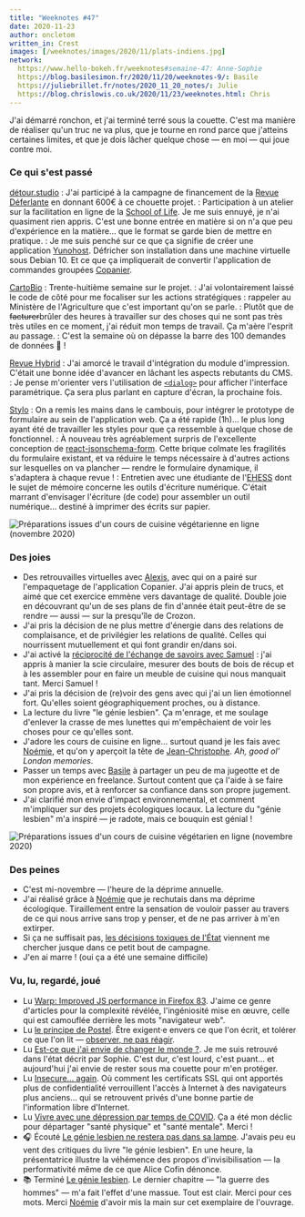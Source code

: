 ```yaml
---
title: "Weeknotes #47"
date: 2020-11-23
author: oncletom
written_in: Crest
images: [/weeknotes/images/2020/11/plats-indiens.jpg]
network:
  https://www.hello-bokeh.fr/weeknotes#semaine-47: Anne-Sophie
  https://blog.basilesimon.fr/2020/11/20/weeknotes-9/: Basile
  https://juliebrillet.fr/notes/2020_11_20_notes/: Julie
  https://blog.chrislowis.co.uk/2020/11/23/weeknotes.html: Chris
---
```


J'ai démarré ronchon, et j'ai terminé terré sous la couette. C'est ma manière de réaliser qu'un truc ne va plus, que je tourne en rond parce que j'atteins certaines limites, et que je dois lâcher quelque chose — en moi — qui joue contre moi.

<!--more-->

### Ce qui s'est passé

[détour.studio]
: J'ai participé à la campagne de financement de la [Revue Déferlante](https://www.kisskissbankbank.com/fr/projects/revue-la-deferlante) en donnant 600€ à ce chouette projet.
: Participation à un atelier sur la facilitation en ligne de la [School of Life](https://www.theschooloflife.com/). Je me suis ennuyé, je n'ai quasiment rien appris. C'est une bonne entrée en matière si on n'a que peu d'expérience en la matière… que le format se garde bien de mettre en pratique.
: Je me suis penché sur ce que ça signifie de créer une application [Yunohost](https://yunohost.org/). Défricher son installation dans une machine virtuelle sous Debian 10. Et ce que ça impliquerait de convertir l'application de commandes groupées [Copanier](https://github.com/spiral-project/copanier).

[CartoBio]
: Trente-huitième semaine sur le projet.
: J'ai volontairement laissé le code de côté pour me focaliser sur les actions stratégiques : rappeler au Ministère de l'Agriculture que c'est important qu'on se parle.
: Plutôt que de ~~facturer~~brûler des heures à travailler sur des choses qui ne sont pas très très utiles en ce moment, j'ai réduit mon temps de travail. Ça m'aère l'esprit au passage.
: C'est la semaine où on dépasse la barre des 100 demandes de données 🎉 !

[Revue Hybrid]
: J'ai amorcé le travail d'intégration du module d'impression. C'était une bonne idée d'avancer en lâchant les aspects rebutants du CMS.
: Je pense m'orienter vers l'utilisation de [`<dialog>`](https://developer.mozilla.org/en-US/docs/Web/HTML/Element/dialog) pour afficher l'interface paramétrique. Ça sera plus parlant en capture d'écran, la prochaine fois.

[Stylo]
: On a remis les mains dans le cambouis, pour intégrer le prototype de formulaire au sein de l'application web. Ça a été rapide (1h)… le plus long ayant été de travailler les styles pour que ça ressemble à quelque chose de fonctionnel.
: À nouveau très agréablement surpris de l'excellente conception de [react-jsonschema-form](https://github.com/rjsf-team/react-jsonschema-form). Cette brique colmate les fragilités du formulaire existant, et va réduire le temps nécessaire à d'autres actions sur lesquelles on va plancher — rendre le formulaire dynamique, il s'adaptera à chaque revue !
: Entretien avec une étudiante de l'[EHESS](https://www.ehess.fr/fr) dont le sujet de mémoire concerne les outils d'écriture numérique. C'était marrant d'envisager l'écriture (de code) pour assembler un outil numérique… destiné à imprimer des écrits sur papier.

![](/weeknotes/images/2020/11/stylo-metadata-editor.png "Préparations issues d'un cours de cuisine végétarienne en ligne (novembre 2020)")


### Des joies

- Des retrouvailles virtuelles avec [Alexis](https://blog.notmyidea.org/), avec qui on a pairé sur l'empaquetage de l'application Copanier. J'ai appris plein de trucs, et aimé que cet exercice emmène vers davantage de qualité. Double joie en découvrant qu'un de ses plans de fin d'année était peut-être de se rendre — aussi — sur la presqu'île de Crozon.
- J'ai pris la décision de ne plus mettre d'énergie dans des relations de complaisance, et de privilégier les relations de qualité. Celles qui nourrissent mutuellement et qui font grandir en/dans soi.
- J'ai activé la [réciprocité de l'échange de savoirs avec Samuel](/weeknotes/13/) : j'ai appris à manier la scie circulaire, mesurer des bouts de bois de récup et à les assembler pour en faire un meuble de cuisine qui nous manquait tant. Merci Samuel !
- J'ai pris la décision de (re)voir des gens avec qui j'ai un lien émotionnel fort. Qu'elles soient géographiquement proches, ou à distance.
- La lecture du livre "le génie lesbien". Ça m'enrage, et me soulage d'enlever la crasse de mes lunettes qui m'empêchaient de voir les choses pour ce qu'elles sont.
- J'adore les cours de cuisine en ligne… surtout quand je les fais avec [Noémie], et qu'on y aperçoit la tête de [Jean-Christophe](https://twitter.com/jcplantin). _Ah, good ol' London memories_.
- Passer un temps avec [Basile](https://basilesimon.fr/) à partager un peu de ma jugeotte et de mon expérience en freelance. Surtout content que ça l'aide à se faire son propre avis, et à renforcer sa confiance dans son propre jugement.
- J'ai clarifié mon envie d'impact environnemental, et comment m'impliquer sur des projets écologiques locaux. La lecture du "génie lesbien" m'a inspiré — je radote, mais ce bouquin est génial !

![](/weeknotes/images/2020/11/plats-indiens.jpg "Préparations issues d'un cours de cuisine végétarien en ligne (novembre 2020)")

### Des peines

- C'est mi-novembre — l'heure de la déprime annuelle.
- J'ai réalisé grâce à [Noémie] que je rechutais dans ma déprime écologique. Tiraillement entre la sensation de vouloir passer au travers de ce qui nous arrive sans trop y penser, et de ne pas arriver à m'en extirper.
- Si ça ne suffisait pas, [les décisions toxiques de l'État](https://www.francetvinfo.fr/politique/proposition-de-loi-sur-la-securite-globale/loi-de-securite-globale-l-article-24-modifie-et-adopte_4190183.html) viennent me chercher jusque dans ce petit bout de campagne.
- J'en ai marre ! (oui ça a été une semaine difficile)

### Vu, lu, regardé, joué

- Lu [Warp: Improved JS performance in Firefox 83](https://hacks.mozilla.org/2020/11/warp-improved-js-performance-in-firefox-83/). J'aime ce genre d'articles pour la complexité révélée, l'ingéniosité mise en œuvre, celle qui est camouflée derrière les mots "navigateur web".
- Lu [le principe de Postel](https://nota-bene.org/Le-Principe-de-Postel). Être exigent·e envers ce que l'on écrit, et tolérer ce que l'on lit — [observer, ne pas réagir](https://oncletom.io/2020/11/14/reagir/).
- Lu [Est-ce que j'ai envie de changer le monde ?](https://lexperiencedudesordre.com/2020/11/01/est-ce-que-jai-envie-de-changer-le-monde/). Je me suis retrouvé dans l'état décrit par Sophie. C'est dur, c'est lourd, c'est puant… et aujourd'hui j'ai envie de rester sous ma couette pour m'en protéger.
- Lu [Insecure… again](https://adactio.com/journal/17631). Où comment les certificats SSL qui ont apportés plus de confidentialité verrouillent l'accès à Internet à des navigateurs plus anciens… qui se retrouvent privés d'une bonne partie de l'information libre d'Internet.
- Lu [Vivre avec une dépression par temps de COVID](http://blog.ecologie-politique.eu/post/Vivre-avec-une-depression-par-temps-de-Covid). Ça a été mon déclic pour départager "santé physique" et "santé mentale". Merci !
- 🎧 Écouté [Le génie lesbien ne restera pas dans sa lampe](https://play.acast.com/s/camille/legenielesbienneresterapasdanssalampe). J'avais peu eu vent des critiques du livre "le génie lesbien". En une heure, la présentatrice illustre la véhémence des propos d'invisibilisation — la performativité même de ce que Alice Cofin dénonce.
- 📚 Terminé [Le génie lesbien](https://www.grasset.fr/livres/le-genie-lesbien-9782246821779). Le dernier chapitre — "la guerre des hommes" — m'a fait l'effet d'une massue. Tout est clair. Merci pour ces mots. Merci [Noémie] d'avoir mis la main sur cet exemplaire de l'ouvrage.

[détour.studio]: /
[Solstice]: https://solstice.coop/
[Stylo]: https://github.com/EcrituresNumeriques/stylo
[CartoBio]: https://cartobio.org/
[Usine Vivante]: https://www.usinevivante.org
[Revue Hybrid]: https://www.puv-editions.fr/collections/hybrid.html
[Master 2 Design et Management de l'Innovation Interactive]: https://www.gobelins.fr/formation/mdi-design-et-management-de-l-innovation-interactive-cycle-2-lead-technique-ou-lead
[Master 2 Innovation & transformation numérique]: https://www.sciencespo.fr/ecole-management-innovation/fr/formations/innovation-transformation-numerique.html

[Noémie]: https://noemiegirard.co
[Anne-Sophie]: https://hello-bokeh.fr
[Guillaume]: https://www.yuzutech.fr/
[Claire]: https://www.lassembleuse.fr/
[Antoine]: https://www.quaternum.net/
